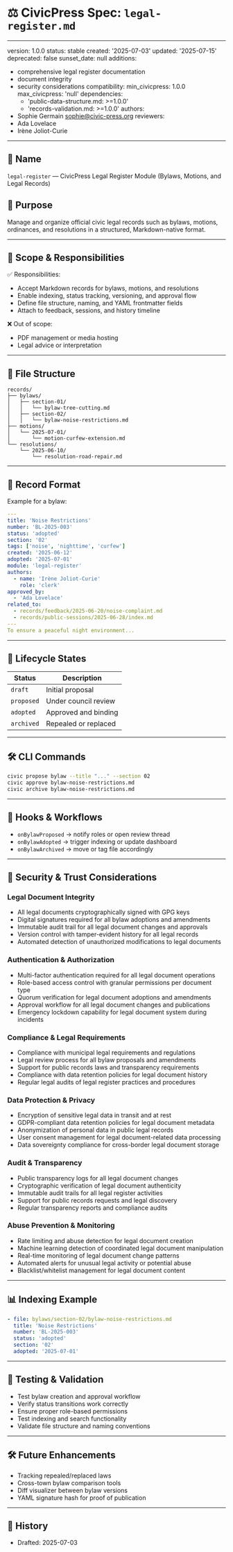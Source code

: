 # ⚖️ CivicPress Spec: `legal-register.md`

---
version: 1.0.0
status: stable
created: '2025-07-03'
updated: '2025-07-15'
deprecated: false
sunset_date: null
additions:

- comprehensive legal register documentation
- document integrity
- security considerations
compatibility:
  min_civicpress: 1.0.0
  max_civicpress: 'null'
  dependencies:
  - 'public-data-structure.md: >=1.0.0'
  - 'records-validation.md: >=1.0.0'
authors:
- Sophie Germain <sophie@civic-press.org>
reviewers:
- Ada Lovelace
- Irène Joliot-Curie

---

## 📛 Name

`legal-register` — CivicPress Legal Register Module (Bylaws, Motions, and Legal
Records)

## 🎯 Purpose

Manage and organize official civic legal records such as bylaws, motions,
ordinances, and resolutions in a structured, Markdown-native format.

---

## 🧩 Scope & Responsibilities

✅ Responsibilities:

- Accept Markdown records for bylaws, motions, and resolutions
- Enable indexing, status tracking, versioning, and approval flow
- Define file structure, naming, and YAML frontmatter fields
- Attach to feedback, sessions, and history timeline

❌ Out of scope:

- PDF management or media hosting
- Legal advice or interpretation

---

## 📁 File Structure

```
records/
├── bylaws/
│   ├── section-01/
│   │   └── bylaw-tree-cutting.md
│   ├── section-02/
│   │   └── bylaw-noise-restrictions.md
├── motions/
│   └── 2025-07-01/
│       └── motion-curfew-extension.md
└── resolutions/
    └── 2025-06-10/
        └── resolution-road-repair.md
```

---

## 🧠 Record Format

Example for a bylaw:

```yaml
---
title: 'Noise Restrictions'
number: 'BL-2025-003'
status: 'adopted'
section: '02'
tags: ['noise', 'nighttime', 'curfew']
created: '2025-06-12'
adopted: '2025-07-01'
module: 'legal-register'
authors:
  - name: 'Irène Joliot-Curie'
    role: 'clerk'
approved_by:
  - 'Ada Lovelace'
related_to:
  - records/feedback/2025-06-20/noise-complaint.md
  - records/public-sessions/2025-06-28/index.md
---
To ensure a peaceful night environment...
```

---

## 🔁 Lifecycle States

| Status     | Description          |
| ---------- | -------------------- |
| `draft`    | Initial proposal     |
| `proposed` | Under council review |
| `adopted`  | Approved and binding |
| `archived` | Repealed or replaced |

---

## 🛠️ CLI Commands

```bash
civic propose bylaw --title "..." --section 02
civic approve bylaw-noise-restrictions.md
civic archive bylaw-noise-restrictions.md
```

---

## 🔗 Hooks & Workflows

- `onBylawProposed` → notify roles or open review thread
- `onBylawAdopted` → trigger indexing or update dashboard
- `onBylawArchived` → move or tag file accordingly

---

## 🔐 Security & Trust Considerations

### Legal Document Integrity

- All legal documents cryptographically signed with GPG keys
- Digital signatures required for all bylaw adoptions and amendments
- Immutable audit trail for all legal document changes and approvals
- Version control with tamper-evident history for all legal records
- Automated detection of unauthorized modifications to legal documents

### Authentication & Authorization

- Multi-factor authentication required for all legal document operations
- Role-based access control with granular permissions per document type
- Quorum verification for legal document adoptions and amendments
- Approval workflow for all legal document changes and publications
- Emergency lockdown capability for legal document system during incidents

### Compliance & Legal Requirements

- Compliance with municipal legal requirements and regulations
- Legal review process for all bylaw proposals and amendments
- Support for public records laws and transparency requirements
- Compliance with data retention policies for legal document history
- Regular legal audits of legal register practices and procedures

### Data Protection & Privacy

- Encryption of sensitive legal data in transit and at rest
- GDPR-compliant data retention policies for legal document metadata
- Anonymization of personal data in public legal records
- User consent management for legal document-related data processing
- Data sovereignty compliance for cross-border legal document storage

### Audit & Transparency

- Public transparency logs for all legal document changes
- Cryptographic verification of legal document authenticity
- Immutable audit trails for all legal register activities
- Support for public records requests and legal discovery
- Regular transparency reports and compliance audits

### Abuse Prevention & Monitoring

- Rate limiting and abuse detection for legal document creation
- Machine learning detection of coordinated legal document manipulation
- Real-time monitoring of legal document change patterns
- Automated alerts for unusual legal activity or potential abuse
- Blacklist/whitelist management for legal document content

---

## 📊 Indexing Example

```yaml
- file: bylaws/section-02/bylaw-noise-restrictions.md
  title: 'Noise Restrictions'
  number: 'BL-2025-003'
  status: 'adopted'
  section: '02'
  adopted: '2025-07-01'
```

---

## 🧪 Testing & Validation

- Test bylaw creation and approval workflow
- Verify status transitions work correctly
- Ensure proper role-based permissions
- Test indexing and search functionality
- Validate file structure and naming conventions

---

## 🛠️ Future Enhancements

- Tracking repealed/replaced laws
- Cross-town bylaw comparison tools
- Diff visualizer between bylaw versions
- YAML signature hash for proof of publication

---

## 📅 History

- Drafted: 2025-07-03
